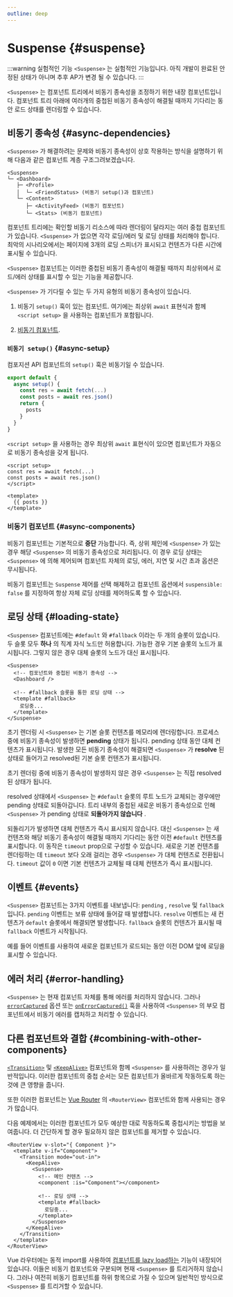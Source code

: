 ```yaml
---
outline: deep
---
```


# Suspense {#suspense}

:::warning 실험적인 기능
`<Suspense>` 는 실험적인 기능입니다. 아직 개발이 완료된 안정된 상태가 아니며 추후 AP가 변경 될 수 있습니다.
:::

`<Suspense>` 는 컴포넌트 트리에서 비동기 종속성을 조정하기 위한 내장 컴포넌트입니다. 컴포넌트 트리 아래에 여러개의 중첩된 비동기 종속성이 해결될 때까지 기다리는 동안 로드 상태를 렌더링할 수 있습니다.

## 비동기 종속성 {#async-dependencies}

`<Suspense>` 가 해결하려는 문제와 비동기 종속성이 상호 작용하는 방식을 설명하기 위해 다음과 같은 컴포넌트 계층 구조그려보겠습니다.

```
<Suspense>
└─ <Dashboard>
   ├─ <Profile>
   │  └─ <FriendStatus> (비동기 setup()과 컴포넌트)
   └─ <Content>
      ├─ <ActivityFeed> (비동기 컴포넌트)
      └─ <Stats> (비동기 컴포넌트)
```

컴포넌트 트리에는 확인할 비동기 리소스에 따라 렌더링이 달라지는 여러 중첩 컴포넌트가 있습니다. `<Suspense>` 가 없으면 각각  로딩/에러 및 로딩 상태를 처리해야 합니다. 최악의 시나리오에서는 페이지에 3개의 로딩 스피너가 표시되고 컨텐츠가 다른 시간에 표시될 수 있습니다.

`<Suspense>` 컴포넌트는 이러한 중첩된 비동기 종속성이 해결될 때까지 최상위에서 로드/에러 상태를 표시할 수 있는 기능을 제공합니다.

`<Suspense>` 가 기다릴 수 있는 두 가지 유형의 비동기 종속성이 있습니다.

1. 비동기 `setup()` 훅이 있는 컴포넌트. 여기에는 최상위 `await` 표현식과 함께 `<script setup>` 을 사용하는 컴포넌트가 포함됩니다.

2. [비동기 컴포넌트](/guide/components/async.html).

### `비동기 setup()` {#async-setup}

컴포지션 API 컴포넌트의 `setup()` 훅은 비동기일 수 있습니다.

```js
export default {
  async setup() {
    const res = await fetch(...)
    const posts = await res.json()
    return {
      posts
    }
  }
}
```

`<script setup>` 을 사용하는 경우 최상위 `await` 표현식이 있으면 컴포넌트가 자동으로 비동기 종속성을 갖게 됩니다.

```vue
<script setup>
const res = await fetch(...)
const posts = await res.json()
</script>

<template>
  {{ posts }}
</template>
```

### 비동기 컴포넌트 {#async-components}

비동기 컴포넌트는 기본적으로 **중단** 가능합니다. 즉, 상위 체인에 `<Suspense>` 가 있는 경우 해당 `<Suspense>` 의 비동기 종속성으로 처리됩니다. 이 경우 로딩 상태는 `<Suspense>` 에 의해 제어되며 컴포넌트 자체의 로딩, 에러, 지연 및 시간 초과 옵션은 무시됩니다.

비동기 컴포넌트는 `Suspense` 제어를 선택 해제하고 컴포넌트 옵션에서 `suspensible: false` 를 지정하여 항상 자체 로딩 상태를 제어하도록 할 수 있습니다.

## 로딩 상태 {#loading-state}

`<Suspense>` 컴포넌트에는 `#default` 와 `#fallback` 이라는 두 개의 슬롯이 있습니다. 두 슬롯 모두 **하나** 의 직계 자식 노드만 허용합니다. 가능한 경우 기본 슬롯의 노드가 표시됩니다. 그렇지 않은 경우 대체 슬롯의 노드가 대신 표시됩니다.

```vue-html
<Suspense>
  <!-- 컴포넌트와 중첩된 비동기 종속성 -->
  <Dashboard />

  <!-- #fallback 슬롯을 통한 로딩 상태 -->
  <template #fallback>
    로딩중...
  </template>
</Suspense>
```

초기 렌더링 시 `<Suspense>` 는 기본 슬롯 컨텐츠를 메모리에 렌더링합니다. 프로세스 중에 비동기 종속성이 발생하면 **pending** 상태가 됩니다. pending 상태 동안 대체 컨텐츠가 표시됩니다. 발생한 모든 비동기 종속성이 해결되면 `<Suspense>` 가 **resolve** 된 상태로 들어가고 resolved된 기본 슬롯 컨텐츠가 표시됩니다.

초기 렌더링 중에 비동기 종속성이 발생하지 않은 경우 `<Suspense>` 는 직접 resolved된 상태가 됩니다.

resolved 상태에서 `<Suspense>` 는 `#default` 슬롯의 루트 노드가 교체되는 경우에만 pending 상태로 되돌아갑니다. 트리 내부의 중첩된 새로운 비동기 종속성으로 인해 `<Suspense>` 가 pending 상태로 **되돌아가지 않습니다** .

되돌리기가 발생하면 대체 컨텐츠가 즉시 표시되지 않습니다. 대신 `<Suspense>` 는 새 컨텐츠와 해당 비동기 종속성이 해결될 때까지 기다리는 동안 이전 `#default` 컨텐츠를 표시합니다. 이 동작은 `timeout` prop으로 구성할 수 있습니다. 새로운 기본 컨텐츠를 렌더링하는 데 `timeout` 보다 오래 걸리는 경우 `<Suspense>` 가 대체 컨텐츠로 전환됩니다. `timeout` 값이 `0` 이면 기본 컨텐츠가 교체될 때 대체 컨텐츠가 즉시 표시됩니다.

## 이벤트 {#events}

`<Suspense>` 컴포넌트는 3가지 이벤트를 내보냅니다: `pending` , `resolve` 및 `fallback` 입니다. `pending` 이벤트는 보류 상태에 들어갈 때 발생합니다. `resolve` 이벤트는 새 컨텐츠가 `default` 슬롯에서 해결되면 발생합니다. `fallback` 슬롯의 컨텐츠가 표시될 때 `fallback` 이벤트가 시작됩니다.

예를 들어 이벤트를 사용하여 새로운 컴포넌트가 로드되는 동안 이전 DOM 앞에 로딩을 표시할 수 있습니다.

## 에러 처리 {#error-handling}

`<Suspense>` 는 현재 컴포넌트 자체를 통해 에러를 처리하지 않습니다. 그러나 [`errorCaptured`](/api/options-lifecycle.html#errorcaptured) 옵션 또는 [`onErrorCaptured()`](/api/composition-api-lifecycle.html#onerrorcaptured) 훅을 사용하여 `<Suspense>` 의 부모 컴포넌트에서 비동기 에러를 캡처하고 처리할 수 있습니다.

## 다른 컴포넌트와 결합 {#combining-with-other-components}

[`<Transition>`](./transition) 및 [`<KeepAlive>`](./keep-alive) 컴포넌트와 함께 `<Suspense>` 를 사용하려는 경우가 일반적입니다. 이러한 컴포넌트의 중첩 순서는 모든 컴포넌트가 올바르게 작동하도록 하는 것에 큰 영향을 줍니다.

또한 이러한 컴포넌트는 [Vue Router](https://router.vuejs.org/) 의 `<RouterView>` 컴포넌트와 함께 사용되는 경우가 많습니다.

다음 예제에서는 이러한 컴포넌트가 모두 예상한 대로 작동하도록 중첩시키는 방법을 보여줍니다. 더 간단하게 할 경우 필요하지 않은 컴포넌트를 제거할 수 있습니다.

```vue-html
<RouterView v-slot="{ Component }">
  <template v-if="Component">
    <Transition mode="out-in">
      <KeepAlive>
        <Suspense>
          <!-- 메인 컨텐츠 -->
          <component :is="Component"></component>

          <!-- 로딩 상태 -->
          <template #fallback>
            로딩중...
          </template>
        </Suspense>
      </KeepAlive>
    </Transition>
  </template>
</RouterView>
```

Vue 라우터에는 동적 import를 사용하여 [컴포넌트를 lazy load하는](https://router.vuejs.org/guide/advanced/lazy-loading.html) 기능이 내장되어 있습니다. 이들은 비동기 컴포넌트와 구분되며 현재 `<Suspense>` 를 트리거하지 않습니다. 그러나 여전히 비동기 컴포넌트를 하위 항목으로 가질 수 있으며 일반적인 방식으로 `<Suspense>` 를 트리거할 수 있습니다.

